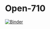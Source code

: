 # Open-710

[![Binder](https://mybinder.org/badge_logo.svg)](https://mybinder.org/v2/gh/kejones8/Open-710.git/master?urlpath=lab)

